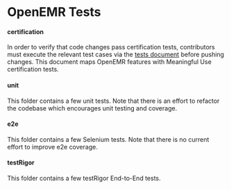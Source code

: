 # OpenEMR Tests

#### certification
In order to verify that code changes pass certification tests, contributors must execute the relevant test cases via the [tests document](./certification/tests.md) before pushing changes. This document maps OpenEMR features with Meaningful Use certification tests.

#### unit

This folder contains a few unit tests. Note that there is an effort to refactor the codebase which encourages unit testing and coverage.

#### e2e

This folder contains a few Selenium tests. Note that there is no current effort to improve e2e coverage.

#### testRigor

This folder contains a few testRigor End-to-End tests.